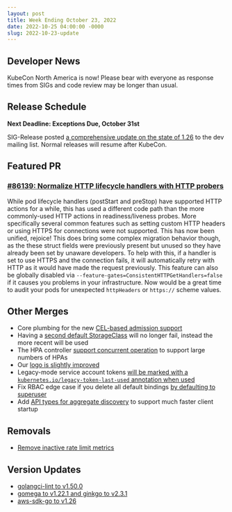 ```yaml
---
layout: post
title: Week Ending October 23, 2022
date: 2022-10-25 04:00:00 -0000
slug: 2022-10-23-update
---
```


## Developer News

KubeCon North America is now! Please bear with everyone as response times from SIGs and code review may be longer than usual.

## Release Schedule

**Next Deadline: Exceptions Due, October 31st**

SIG-Release posted [a comprehensive update on the state of 1.26](https://groups.google.com/a/kubernetes.io/g/dev/c/_nToVaHVN1Q) to the dev mailing list. Normal releases will resume after KubeCon.

## Featured PR

### [#86139: Normalize HTTP lifecycle handlers with HTTP probers](https://github.com/kubernetes/kubernetes/pull/86139)

While pod lifecycle handlers (postStart and preStop) have supported HTTP actions for a while, this has used a different code path than the more commonly-used HTTP actions in readiness/liveness probes. More specifically several common features such as setting custom HTTP headers or using HTTPS for connections were not supported. This has now been unified, rejoice! This does bring some complex migration behavior though, as the these struct fields were previously present but unused so they have already been set by unaware developers. To help with this, if a handler is set to use HTTPS and the connection fails, it will automatically retry with HTTP as it would have made the request previously. This feature can also be globally disabled via `--feature-gates=ConsistentHTTPGetHandlers=false` if it causes you problems in your infrastructure. Now would be a great time to audit your pods for unexpected `httpHeaders` or `https://` scheme values.

## Other Merges

* Core plumbing for the new [CEL-based admission support](https://github.com/kubernetes/kubernetes/pull/112858)
* Having a [second default StorageClass](https://github.com/kubernetes/kubernetes/pull/110559) will no longer fail, instead the more recent will be used
* The HPA controller [support concurrent operation](https://github.com/kubernetes/kubernetes/pull/108501) to support large numbers of HPAs
* Our [logo is slightly improved](https://github.com/kubernetes/kubernetes/pull/113180)
* Legacy-mode service account tokens [will be marked with a `kubernetes.io/legacy-token-last-used` annotation when used](https://github.com/kubernetes/kubernetes/pull/108858)
* Fix RBAC edge case if you delete all default bindings [by defaulting to superuser](https://github.com/kubernetes/kubernetes/pull/111558)
* Add [API types for aggregate discovery](https://github.com/kubernetes/kubernetes/pull/111978) to support much faster client startup

## Removals

* [Remove inactive rate limit metrics](https://github.com/kubernetes/kubernetes/pull/113054/)

## Version Updates

* [golangci-lint to v1.50.0](https://github.com/kubernetes/kubernetes/pull/113202)
* [gomega to v1.22.1 and ginkgo to v2.3.1](https://github.com/kubernetes/kubernetes/pull/113106)
* [aws-sdk-go to v1.26](https://github.com/kubernetes/kubernetes/pull/113084)
